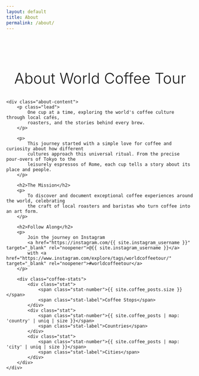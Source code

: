 ```yaml
---
layout: default
title: About
permalink: /about/
---
```


<div class="about-page">
    <h1>About World Coffee Tour</h1>
    
    <div class="about-content">
        <p class="lead">
            One cup at a time, exploring the world's coffee culture through local cafés, 
            roasters, and the stories behind every brew.
        </p>
        
        <p>
            This journey started with a simple love for coffee and curiosity about how different 
            cultures approach this universal ritual. From the precise pour-overs of Tokyo to the 
            leisurely espressos of Rome, each cup tells a story about its place and people.
        </p>
        
        <h2>The Mission</h2>
        <p>
            To discover and document exceptional coffee experiences around the world, celebrating 
            the craft of local roasters and baristas who turn coffee into an art form.
        </p>
        
        <h2>Follow Along</h2>
        <p>
            Join the journey on Instagram 
            <a href="https://instagram.com/{{ site.instagram_username }}" target="_blank" rel="noopener">@{{ site.instagram_username }}</a> 
            with <a href="https://www.instagram.com/explore/tags/worldcoffeetour/" target="_blank" rel="noopener">#worldcoffeetour</a>
        </p>
        
        <div class="coffee-stats">
            <div class="stat">
                <span class="stat-number">{{ site.coffee_posts.size }}</span>
                <span class="stat-label">Coffee Stops</span>
            </div>
            <div class="stat">
                <span class="stat-number">{{ site.coffee_posts | map: 'country' | uniq | size }}</span>
                <span class="stat-label">Countries</span>
            </div>
            <div class="stat">
                <span class="stat-number">{{ site.coffee_posts | map: 'city' | uniq | size }}</span>
                <span class="stat-label">Cities</span>
            </div>
        </div>
    </div>
</div>

<style>
.about-page {
    max-width: 700px;
    margin: 0 auto;
    padding: 2rem 0;
}

.about-page h1 {
    font-size: 2.5rem;
    font-weight: 300;
    margin-bottom: 2rem;
    text-align: center;
}

.about-content {
    line-height: 1.8;
    color: var(--primary-color);
}

.lead {
    font-size: 1.25rem;
    font-weight: 300;
    margin-bottom: 2rem;
    color: var(--text-light);
    text-align: center;
}

.about-content h2 {
    font-size: 1.5rem;
    font-weight: 400;
    margin: 2rem 0 1rem;
    color: var(--accent-color);
}

.about-content a {
    color: var(--accent-color);
    text-decoration: none;
    border-bottom: 1px solid transparent;
    transition: border-color 0.3s ease;
}

.about-content a:hover {
    border-bottom-color: var(--accent-color);
}

.coffee-stats {
    display: grid;
    grid-template-columns: repeat(3, 1fr);
    gap: 2rem;
    margin-top: 3rem;
    padding: 2rem;
    background: var(--card-bg);
    border-radius: 8px;
    border: 1px solid var(--border-color);
}

.stat {
    text-align: center;
}

.stat-number {
    display: block;
    font-size: 2.5rem;
    font-weight: 300;
    color: var(--accent-color);
    margin-bottom: 0.5rem;
}

.stat-label {
    display: block;
    font-size: 0.9rem;
    text-transform: uppercase;
    letter-spacing: 1px;
    color: var(--text-light);
}

@media (max-width: 768px) {
    .about-page h1 {
        font-size: 2rem;
    }
    
    .lead {
        font-size: 1.1rem;
    }
    
    .coffee-stats {
        grid-template-columns: 1fr;
        gap: 1.5rem;
    }
}
</style>